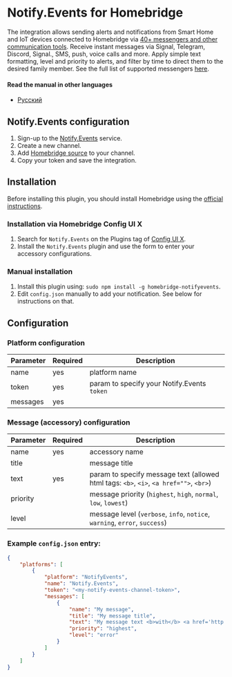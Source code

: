 # Notify.Events for Homebridge

The integration allows sending alerts and notifications from Smart Home and IoT devices connected to Homebridge via [40+ messengers and other communication tools](https://notify.events/#sRecipients).
Receive instant messages via Signal, Telegram, Discord, Signal., SMS, push, voice calls and more. Apply simple text formatting, level and priority to alerts, and filter by time to direct them to the desired family member.
See the full list of supported messengers [here](https://notify.events/features).

#### Read the manual in other languages

- [Русский](docs/ru-RU/README.md)

## Notify.Events configuration

1. Sign-up to the [Notify.Events](https://notify.events/user/sign-in) service.
2. Create a new channel.
3. Add [Homebridge source](https://notify.events/source/homebridge) to your channel.
4. Copy your token and save the integration.

## Installation

Before installing this plugin, you should install Homebridge using the [official instructions](https://github.com/homebridge/homebridge/wiki).

### Installation via Homebridge Config UI X

1. Search for `Notify.Events` on the Plugins tag of [Config UI X](https://www.npmjs.com/package/homebridge-config-ui-x).
2. Install the `Notify.Events` plugin and use the form to enter your accessory configurations.

### Manual installation

1. Install this plugin using: `sudo npm install -g homebridge-notifyevents`.
2. Edit `config.json` manually to add your notification. See below for instructions on that.

## Configuration

### Platform configuration

| Parameter | Required | Description                                 |
|-----------|----------|---------------------------------------------|
| name      | yes      | platform name                               |
| token     | yes      | param to specify your Notify.Events `token` |
| messages  | yes      |                                             |

### Message (accessory) configuration

| Parameter | Required | Description                                                                            |
|-----------|----------|----------------------------------------------------------------------------------------|
| name      | yes      | accessory name                                                                         |
| title     |          | message title                                                                          |
| text      | yes      | param to specify message text (allowed html tags: `<b>`, `<i>`, `<a href="">`, `<br>`) |
| priority  |          | message priority (`highest`, `high`, `normal`, `low`, `lowest`)                        |
| level     |          | message level (`verbose`, `info`, `notice`, `warning`, `error`, `success`)             |

### Example `config.json` entry:

```json
{
    "platforms": [
        {
            "platform": "NotifyEvents",
            "name": "Notify.Events",
            "token": "<my-notify-events-channel-token>",
            "messages": [
                {
                    "name": "My message",
                    "title": "My message title",
                    "text": "My message text <b>with</b> <a href='http://google.com'>HTML</a>",
                    "priority": "highest",
                    "level": "error"
                }
            ]
        }
    ]
}
```
